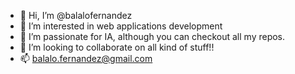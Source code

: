 - 👋 Hi, I’m @balalofernandez
- 👀 I’m interested in web applications development
- 🌱 I’m passionate for IA, although you can checkout all my repos.
- 💞️ I’m looking to collaborate on all kind of stuff!!
- 📫 balalo.fernandez@gmail.com

<!---
balalofernandez/balalofernandez is a ✨ special ✨ repository because its `README.md` (this file) appears on your GitHub profile.
You can click the Preview link to take a look at your changes.
--->
